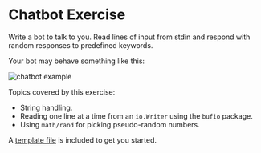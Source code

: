 # Chatbot Exercise

Write a bot to talk to you. Read lines of input from stdin and respond with random responses to predefined keywords.

Your bot may behave something like this:

![chatbot example](https://cldup.com/7H5KxHYSIO.gif)

Topics covered by this exercise:

- String handling.
- Reading one line at a time from an `io.Writer` using the `bufio` package.
- Using `math/rand` for picking pseudo-random numbers.

A [template file](template/main.go) is included to get you started.

